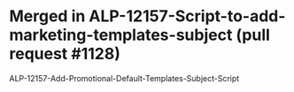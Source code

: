 # Merged in ALP-12157-Script-to-add-marketing-templates-subject (pull request #1128)

ALP-12157-Add-Promotional-Default-Templates-Subject-Script
